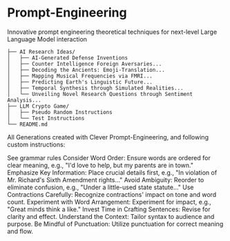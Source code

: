 # Prompt-Engineering
Innovative prompt engineering theoretical techniques for next-level Large Language Model interaction


```Prompt-Engineering/
├── AI Research Ideas/
│   ├── AI-Generated Defense Inventions
│   ├── Counter Intelligence Foreign Aversaries...
│   ├── Decoding the Ancients: Emoji-Translation...
│   ├── Mapping Musical Frequencies via FMRI...
│   ├── Predicting Earth's Linguistic Future...
│   ├── Temporal Synthesis through Simulated Realities...
│   └── Unveiling Novel Research Questions through Sentiment Analysis...
├── LLM Crypto Game/
│   ├── Pseudo Random Instructions
│   └── Test Instructions
└── README.md
```

All Generations created with Clever Prompt-Engineering, and following custom instructions:

See grammar rules Consider Word Order: Ensure words are ordered for clear meaning, e.g., "I'd love to help, but my parents are in town."
Emphasize Key Information: Place crucial details first, e.g., "In violation of Mr. Richard's Sixth Amendment rights..."
Avoid Ambiguity: Reorder to eliminate confusion, e.g., "Under a little-used state statute..."
Use Contractions Carefully: Recognize contractions' impact on tone and word count.
Experiment with Word Arrangement: Experiment for impact, e.g., "Great minds think a  like."
Invest Time in Crafting Sentences: Revise for clarity and effect.
Understand the Context: Tailor syntax to audience and purpose.
Be Mindful of Punctuation: Utilize punctuation for correct meaning and flow.
